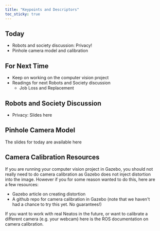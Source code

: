 ```yaml
---
title: "Keypoints and Descriptors"
toc_sticky: true
---
```


## Today

* Robots and society discussion: Privacy!
* Pinhole camera model and calibration

## For Next Time

* Keep on working on the computer vision project
* Readings for next Robots and Society discussion
   * <a-no-proxy href="https://time.com/5876604/machines-jobs-coronavirus/"> Job Loss and Replacement </a-no-proxy>

## Robots and Society Discussion
* Privacy: <a-no-proxy href="https://docs.google.com/presentation/d/1CL0kqJPcm2B2fiJgnZUSY_n4KXUTVVO3sLs50RWVQAg/edit#">Slides here </a-no-proxy>

## Pinhole Camera Model 

The slides for today are available <a-no-proxy href="https://docs.google.com/presentation/d/183hd5G-3i9NTpyTNFtQoUngpGFm1sggn/edit#slide=id.p19)"> here </a-no-proxy>

## Camera Calibration Resources

If you are running your computer vision project in Gazebo, you should not really need to do camera calibration as Gazebo does not inject distortion into the image. However if you for some reason wanted to do this, here are a few resources:

* <a-no-proxy href="http://gazebosim.org/tutorials?tut=camera_distortion&cat=sensors"> Gazebo article on creating distortion </a-no-proxy>
* A <a-no-proxy href="https://github.com/oKermorgant/calibration_gazebo"> github repo </a-no-proxy> for camera calibration in Gazebo (note that we haven't had a chance to try this yet. No guarantees!)


If you want to work with real Neatos in the future, or want to calibrate a different camera (e.g. your webcam) here is the <a-no-proxy href="http://wiki.ros.org/camera_calibration/Tutorials/StereoCalibration"> ROS documentation on camera calibration. </a-no-proxy>

